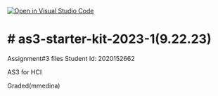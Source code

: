 [![Open in Visual Studio Code](https://classroom.github.com/assets/open-in-vscode-718a45dd9cf7e7f842a935f5ebbe5719a5e09af4491e668f4dbf3b35d5cca122.svg)](https://classroom.github.com/online_ide?assignment_repo_id=11794851&assignment_repo_type=AssignmentRepo)
# # as3-starter-kit-2023-1(9.22.23)
Assignment#3 files
Student Id: 2020152662
 
AS3 for HCI 

Graded(mmedina)